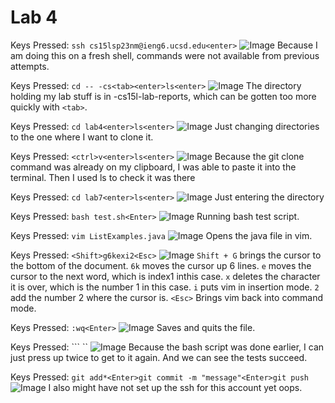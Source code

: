 Lab 4
=====

Keys Pressed:
```ssh cs15lsp23nm@ieng6.ucsd.edu<enter>``` 
![Image](1.png)
Because I am doing this on a fresh shell, commands were not available from previous attempts.

Keys Pressed:
```cd -- -cs<tab><enter>ls<enter>```
![Image](2.png)
The directory holding my lab stuff is in -cs15l-lab-reports, which can be gotten too more quickly with ```<tab>```.

Keys Pressed:
```cd lab4<enter>ls<enter>```
![Image](3.png)
Just changing directories to the one where I want to clone it.

Keys Pressed:
```<ctrl>v<enter>ls<enter>```
![Image](4.png)
Because the  git clone command was already on my clipboard, I was able to paste it into the terminal. Then I used ls to check it was there

Keys Pressed:
```cd lab7<enter>ls<enter>```
![Image](5.png)
Just entering the directory

Keys Pressed:
```bash test.sh<Enter>```
![Image](6.png)
Running bash test script.

Keys Pressed:
```vim ListExamples.java```
![Image](7.png)
Opens the java file in vim.

Keys Pressed:
```<Shift>g6kexi2<Esc>```
![Image](8.png)
```Shift + G``` brings the cursor to the bottom of the document. ```6k``` moves the cursor up 6 lines. ```e``` moves the cursor to the next word, which is index1 inthis case. ```x``` deletes the character it is over, which is the number 1 in this case. ```i``` puts vim in insertion mode. ```2``` add the number 2 where the cursor is. ```<Esc>``` Brings vim back into command mode.

Keys Pressed:
```:wq<Enter>```
![Image](9.png)
Saves and quits the file.

Keys Pressed:
``` <up><up><Enter>``
![Image](10.png)
Because the bash script was done earlier, I can just press up twice to get to it again. And we can see the tests succeed.

Keys Pressed:
```git add*<Enter>git commit -m "message"<Enter>git push```
![Image](11.png)
I also might have not set up the ssh for this account yet oops.
